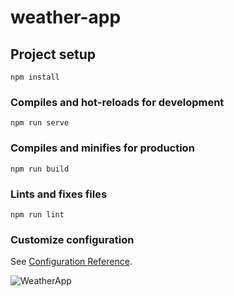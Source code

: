 # weather-app

## Project setup
```
npm install
```

### Compiles and hot-reloads for development
```
npm run serve
```

### Compiles and minifies for production
```
npm run build
```

### Lints and fixes files
```
npm run lint
```

### Customize configuration
See [Configuration Reference](https://cli.vuejs.org/config/).

![WeatherApp](https://user-images.githubusercontent.com/47745321/100541005-0c0b0080-3267-11eb-92fa-39e4b8c6ff6a.png)

